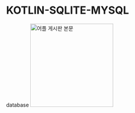 # KOTLIN-SQLITE-MYSQL
database
<img width="224" alt="어플 게시판 본문" src="https://user-images.githubusercontent.com/86187456/127118129-561c0eb4-0984-4090-bf75-921b6929f103.png">

